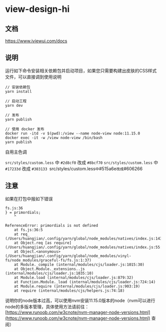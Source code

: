 # view-design-hi

## 文档

https://www.iviewui.com/docs

## 说明 

运行如下命令安装相关依赖包并启动项目，如果您只需要构建出皮肤的CSS样式文件，可以直接调到使用说明

```
// 安装依赖包
yarn install

// 启动工程
yarn dev

// 发布
yarn publish

// 使用 docker 发布
docker run -itd -v $(pwd):/view --name node-view node:11.15.0
docker exec -it -w /view node-view /bin/bash
yarn publish

```

自用主色调

`src/styles/custom.less` 中 `#2d8cf0` 改成 `#8bcf70`
`src/styles/custom.less` 中 `#17233d` 改成 `#303133
`src/styles/custom.less` 中 `#515a6e` 改成 `#606266

## 注意

如果在打包中报如下错误

```
fs.js:36
} = primordials;
    ^

ReferenceError: primordials is not defined
    at fs.js:36:5
    at req_ (/Users/huangjian/.config/yarn/global/node_modules/natives/index.js:143:24)
    at Object.req [as require] (/Users/huangjian/.config/yarn/global/node_modules/natives/index.js:55:10)
    at Object.<anonymous> (/Users/huangjian/.config/yarn/global/node_modules/vinyl-fs/node_modules/graceful-fs/fs.js:1:37)
    at Module._compile (internal/modules/cjs/loader.js:1015:30)
    at Object.Module._extensions..js (internal/modules/cjs/loader.js:1035:10)
    at Module.load (internal/modules/cjs/loader.js:879:32)
    at Function.Module._load (internal/modules/cjs/loader.js:724:14)
    at Module.require (internal/modules/cjs/loader.js:903:19)
    at require (internal/modules/cjs/helpers.js:74:18)

```
说明你的node版本过高，可以使用nvm安装11.15.0版本的node（nvm可以进行node的多版本管理，具体使用方法请前往：[https://www.runoob.com/w3cnote/nvm-manager-node-versions.html](https://www.runoob.com/w3cnote/nvm-manager-node-versions.html) 查阅）
